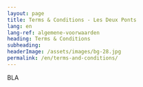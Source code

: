 ```yaml
---
layout: page
title: Terms & Conditions - Les Deux Ponts
lang: en
lang-ref: algemene-voorwaarden
heading: Terms & Conditions
subheading: 
headerImage: /assets/images/bg-28.jpg
permalink: /en/terms-and-conditions/
---
```


BLA